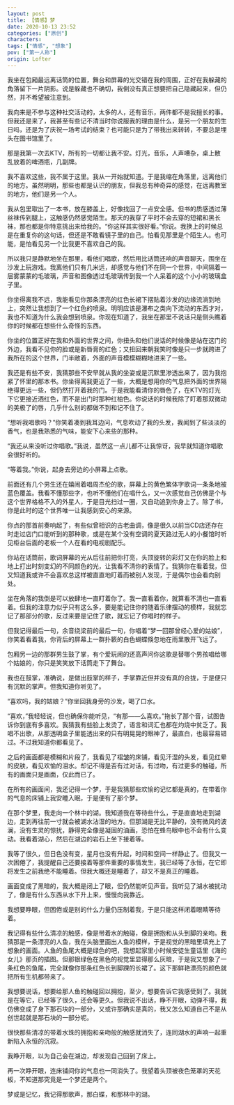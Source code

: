 ```yaml
---
layout: post
title: 【情感】梦
date: 2020-10-13 23:52
categories: ["原创"]
characters: 
tags: ["情感", "想象"]
pov: ["第一人称"]
origin: Lofter
---
```


我坐在包厢最远离话筒的位置，舞台和屏幕的光交错在我的周围，正好在我躲藏的角落留下一片阴影。说是躲藏也不确切，我倒没有真正想要把自己隐藏起来，但仍然，并不希望被注意到。

我向来是不参与这种社交活动的，太多的人，还有音乐，两件都不是我擅长的事。但我还是来了，我甚至有些记不清当时你说服我的理由是什么，是另一个朋友的生日吗，还是为了庆祝一场考试的结束？也可能只是为了带我出来转转，不要总是埋头在图书馆里了。

那是我第一次去KTV，所有的一切都让我不安。灯光，音乐，人声嘈杂，桌上散乱放着的啤酒瓶，几副牌。

我不喜欢这些，我不属于这里。我从一开始就知道。于是我缩在角落里，远离他们的地方。虽然明明，那些也都是认识的朋友，但我总有种奇异的感觉，在远离教室的地方，他们是另一个人。

我从包里取出了一本书，放在膝盖上，好像找回了一点安全感。但书的质感透过薄丝袜传到腿上，这触感仍然感觉陌生。那天的我穿了平时不会去穿的短裙和黑长袜，那也都是你特意挑出来给我的。“你这样其实很好看。”你说。我换上的时候总是在重复你的这句话，但还是不敢看镜子里的自己。怕看见那里是个陌生人。也可能，是怕看见另一个比我更不喜欢自己的我。

所以我只是静默地坐在那里，看他们唱歌，然后用比话筒还响的声音聊天，围坐在沙发上玩游戏。我离他们只有几米远，却感觉与他们不在同一个世界，中间隔着一层雾蒙蒙的毛玻璃，声音和图像透过毛玻璃传到我一个人呆着的这个小小的玻璃盒子里。

你坐得离我不远，我能看见你那条漂亮的红色长裙下摆贴着沙发的边缘流淌到地上，突然让我想到了一个红色的喷泉。明明应该是瀑布之类向下流动的东西才对，我也不知道为什么我会想到喷泉。你现在知道了，我坐在那里不说话只是侧头瞧着你的时候都在想些什么奇怪的东西。

你坐的位置正好在我和外面的世界之间，你扭头和他们说话的时候像是站在这门的外边，我看不见你的脸或是新唇膏的红色；又扭回来朝我笑时像是只一步就跨进了我所在的这个世界，门半敞着，外面的声音模模糊糊地进来了一些。

我还是有些不安，我猜那些不安早就从我的坐姿或是沉默里渗透出来了，因为我抱紧了怀里的那本书。你坐得离我更近了一些，大概是想用你的气息把外面的世界隔绝得更远一些，但仍然打开着我的门。于是我能看清你的唇色了，在KTV的灯光下它更接近酒红色，而不是出门时那种红柚色。你说话的时候我除了盯着那双微动的美极了的唇，几乎什么别的都做不到和记不住了。

“想听我唱歌吗？”你笑着凑到我耳边问，气息吹动了我的头发，我闻到了些淡淡的香气，也是我熟悉的气味，能安下心来些的那种。

“我还从来没听过你唱歌。”我说，虽然这一点儿都不让我惊讶，我早就知道你唱歌会很好听的。

“等着我。”你说，起身去旁边的小屏幕上点歌。

前面还有几个男生还在嬉闹着唱周杰伦的歌，屏幕上的黄色繁体字歌词一条条地被蓝色覆盖。我看不懂那些字，也听不懂他们在唱什么，又一次感觉自己仿佛是个与这个世界格格不入的外星人，于是目光扫过一圈，又自动追到你身上了。除了书，你是此时的这个世界唯一让我感到安心的来源。

你点的那首前奏响起了，有些似曾相识的古老曲调，像是很久以前当CD店还存在时走过店门口能听到的那种歌，或是在某个没有空调的夏天路过无人的小餐馆时听见柜台后面的老板一个人在看的电视剧配乐。

你站在话筒前，歌词屏幕的光从后往前把你打亮，头顶旋转的彩灯又在你的脸上和地上打出时刻变幻的不同颜色的光，让我看不清你的表情了。我猜你在看着我，但又知道我或许不会喜欢总这样被直直地盯着而被别人发现，于是偶尔也会看向别处。

坐在角落的我倒是可以放肆地一直盯着你了。我一直看着你，就算看不清也一直看着。但我的注意力似乎只有这么多，要是能记住你的随着乐律摆动的模样，我就忘记了那部分的歌，反过来要是记住了歌，就忘记了你唱时的样子。

但我记得最后一句，余音绕梁前的最后一句，你唱着“梦一回那曾经心爱的姑娘”，你笑着看着我，你背后的屏幕上一群扑簌的白色蝴蝶倏忽地在雨里散开飞远了。

包厢另一边的那群男生鼓了掌，有个爱玩闹的还高声问你这歌是替哪个男孩唱给哪个姑娘的，你只是笑笑放下话筒走下了舞台。

我也在鼓掌，准确说，是做出鼓掌的样子，手掌靠近但并没有真的合拢，于是便只有沉默的掌声。但我知道你听见了。

“喜欢吗，我的姑娘？”你坐回我身旁的沙发，喝了口水。

“喜欢，”我轻轻说，但也确保你能听见，“有那——么喜欢。”拖长了那个音，试图告诉你到底有多喜欢。我猜我有些脸上发烫了，语言和词汇也都在灼烧中贫乏了。我唱不出歌，从那透明盒子里能透出来的只有明晃晃的眼神了，最直白，也最容易错过。不过我知道你都看见了。

之后的画面都是模糊和片段了，我看见了褶皱的床铺，看见汗湿的头发，看见红晕的皮肤，看见欢愉的泪水。却记不得是否有过对话，有过吻，有过更多的触碰，所有的画面只是画面，仅此而已了。

在所有的画面间，我还记得一个梦，于是我猜那些欢愉的记忆都是真的，在带着你的气息的床铺上我安睡入眠，于是便有了那个梦。

在那个梦里，我走向一个林中的湖。我知道我在等待些什么，于是直直地走到湖边，走到再往前一寸就会被湖水沾湿的地方。但那湖是无比平静的，没有微风的波澜，没有生灵的惊扰，静得完全像是凝固的油画，恐怕在蜂鸟眼中也不会有什么变动。我看着湖心，然后在湖边的岩石上坐下接着等。

我等了很久，但日色没有变，星月也没有升起，时间和空间一样静止了。但我又一次困倦了，我提醒自己还要接着等那件重要的事情发生，我已经等了永恒，在它即将发生之前我绝不能睡着。但我大概还是睡着了，却又不是真正的睡着。

画面变成了黑暗的，我大概是闭上了眼，但仍然能听见声音。我听见了湖水被扰动了，像是有什么东西从水下升上来，慢慢向我靠近。

我想要睁眼，但困倦或是别的什么力量仍压制着我，于是只能这样闭着眼睛等待着。

我记得有些什么清凉的触感，像是带着水的触碰，像是拥抱和从头到脚的亲吻。我猜那是一条漂亮的人鱼，我在头脑里画出人鱼的模样，于是视觉的黑暗里填充上了想象的画面。人鱼的鱼尾大概是绿色的吧，我想起家里小时候安徒生童话里《海的女儿》那页的插图。但那银绿色在黑色的视觉里显得那么灰暗，于是我又想象了一条红色的鱼尾，完全就像你那条红色长到脚踝的长裙了。这下那鲜艳漂亮的颜色就把所有生机都带来了。

我想要说话，想要给那人鱼的触碰回以拥抱，至少，想要告诉它我感受到了。我就是在等它，已经等了很久，还会等更久。但我说不出话，睁不开眼，动弹不得，我仿佛变成了身下那石块的一部分，又或许那确实是真的，我又怎么知道自己不是从创世起就是那石块的一部分呢。

很快那些清凉的带着水珠的拥抱和亲吻般的触感就消失了，连同湖水的声响一起重新陷入永恒的沉寂。

我睁开眼，以为自己会在湖边，却发现自己回到了床上。

再一次睁开眼，连床铺间你的气息也一同消失了。我望着头顶被夜色笼罩的天花板，不知道那究竟是一个梦还是两个。

梦或是记忆，我记得那歌声，那白蝶，和那林中的湖。
